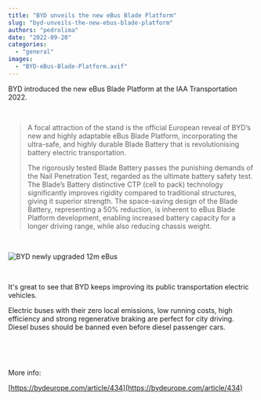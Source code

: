 ```yaml
---
title: "BYD unveils the new eBus Blade Platform"
slug: "byd-unveils-the-new-ebus-blade-platform"
authors: "pedrolima"
date: "2022-09-20"
categories: 
  - "general"
images: 
  - "BYD-eBus-Blade-Platform.avif"
---
```


BYD introduced the new eBus Blade Platform at the IAA Transportation 2022.

 

> A focal attraction of the stand is the official European reveal of BYD’s new and highly adaptable eBus Blade Platform, incorporating the ultra-safe, and highly durable Blade Battery that is revolutionising battery electric transportation.
> 
> The rigorously tested Blade Battery passes the punishing demands of the Nail Penetration Test, regarded as the ultimate battery safety test. The Blade’s Battery distinctive CTP (cell to pack) technology significantly improves rigidity compared to traditional structures, giving it superior strength. The space-saving design of the Blade Battery, representing a 50% reduction, is inherent to eBus Blade Platform development, enabling increased battery capacity for a longer driving range, while also reducing chassis weight.

 

![BYD newly upgraded 12m eBus](images/BYD-newly-upgraded-12m-eBus.avif)

 

It's great to see that BYD keeps improving its public transportation electric vehicles.

Electric buses with their zero local emissions, low running costs, high efficiency and strong regenerative braking are perfect for city driving. Diesel buses should be banned even before diesel passenger cars.

 

 

More info:

[https://bydeurope.com/article/434](https://bydeurope.com/article/434)
